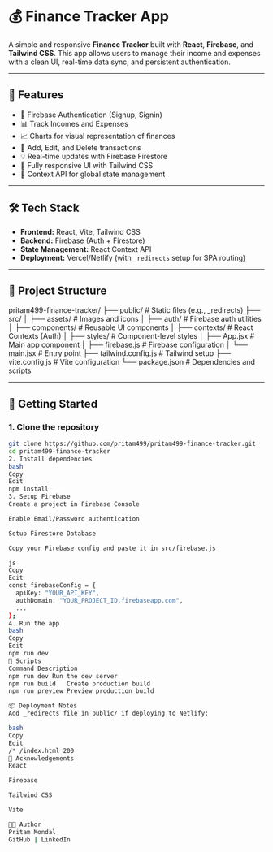 # 💰 Finance Tracker App

A simple and responsive **Finance Tracker** built with **React**, **Firebase**, and **Tailwind CSS**. This app allows users to manage their income and expenses with a clean UI, real-time data sync, and persistent authentication.

---

## 🚀 Features

- 🔐 Firebase Authentication (Signup, Signin)
- 📊 Track Incomes and Expenses
- 📈 Charts for visual representation of finances
- 📝 Add, Edit, and Delete transactions
- 💡 Real-time updates with Firebase Firestore
- 📱 Fully responsive UI with Tailwind CSS
- 🧠 Context API for global state management

---

## 🛠️ Tech Stack

- **Frontend:** React, Vite, Tailwind CSS
- **Backend:** Firebase (Auth + Firestore)
- **State Management:** React Context API
- **Deployment:** Vercel/Netlify (with `_redirects` setup for SPA routing)

---

## 📁 Project Structure

pritam499-finance-tracker/
├── public/ # Static files (e.g., _redirects)
├── src/
│ ├── assets/ # Images and icons
│ ├── auth/ # Firebase auth utilities
│ ├── components/ # Reusable UI components
│ ├── contexts/ # React Contexts (Auth)
│ ├── styles/ # Component-level styles
│ ├── App.jsx # Main app component
│ ├── firebase.js # Firebase configuration
│ └── main.jsx # Entry point
├── tailwind.config.js # Tailwind setup
├── vite.config.js # Vite configuration
└── package.json # Dependencies and scripts


---

## 🧪 Getting Started

### 1. Clone the repository

```bash
git clone https://github.com/pritam499/pritam499-finance-tracker.git
cd pritam499-finance-tracker
2. Install dependencies
bash
Copy
Edit
npm install
3. Setup Firebase
Create a project in Firebase Console

Enable Email/Password authentication

Setup Firestore Database

Copy your Firebase config and paste it in src/firebase.js

js
Copy
Edit
const firebaseConfig = {
  apiKey: "YOUR_API_KEY",
  authDomain: "YOUR_PROJECT_ID.firebaseapp.com",
  ...
};
4. Run the app
bash
Copy
Edit
npm run dev
🧾 Scripts
Command	Description
npm run dev	Run the dev server
npm run build	Create production build
npm run preview	Preview production build

📦 Deployment Notes
Add _redirects file in public/ if deploying to Netlify:

bash
Copy
Edit
/* /index.html 200
🙌 Acknowledgements
React

Firebase

Tailwind CSS

Vite

👨‍💻 Author
Pritam Mondal
GitHub | LinkedIn

